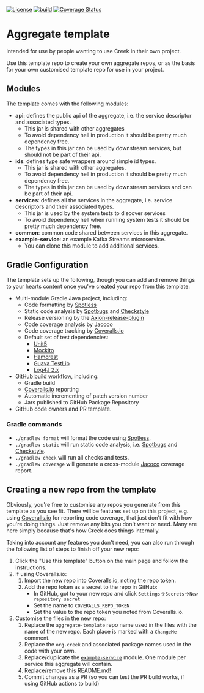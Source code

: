 <!-- ChangeMe: replace /aggregate-template in the badge urls below with the name of the repo if keeping the badges-->
[![License](https://img.shields.io/badge/License-Apache%202.0-blue.svg)](https://opensource.org/licenses/Apache-2.0)
[![build](https://github.com/creek-service/aggregate-template/actions/workflows/gradle.yml/badge.svg)](https://github.com/creek-service/aggregate-template/actions/workflows/gradle.yml)
[![Coverage Status](https://coveralls.io/repos/github/creek-service/aggregate-template/badge.svg?branch=main)](https://coveralls.io/github/creek-service/aggregate-template?branch=main)

# Aggregate template

Intended for use by people wanting to use Creek in their own project. 

Use this template repo to create your own aggregate repos, or as the basis for your own customised template repo for use in your project.

## Modules

The template comes with the following modules:

* **api**: defines the public api of the aggregate, i.e. the service descriptor and associated types.
  * This jar is shared with other aggregates
  * To avoid dependency hell in production it should be pretty much dependency free.
  * The types in this jar can be used by downstream services, but should not be part of their api.
* **ids**: defines type safe wrappers around simple id types.
  * This jar is shared with other aggregates.
  * To avoid dependency hell in production it should be pretty much dependency free.
  * The types in this jar can be used by downstream services and can be part of their api.
* **services**: defines all the services in the aggregate, i.e. service descriptors and their associated types.
  * This jar is used by the system tests to discover services
  * To avoid dependency hell when running system tests it should be pretty much dependency free.
* **common**: common code shared between services in this aggregate.
* **example-service**: an example Kafka Streams microservice.
  * You can clone this module to add additional services.

## Gradle Configuration

The template sets up the following, though you can add and remove things to your hearts content once you've created
your repo from this template:

* Multi-module Gradle Java project, including:
  * Code formatting by [Spotless][1]
  * Static code analysis by [Spotbugs][2] and [Checkstyle][3]
  * Release versioning by the [Axion-release-plugin][4]
  * Code coverage analysis by [Jacoco][5]
  * Code coverage tracking by [Coveralls.io][6]
  * Default set of test dependencies:
    * [Unit5][7]
    * [Mockito][8]
    * [Hamcrest][9]
    * [Guava TestLib][10]
    * [Log4J 2.x][11]
* [GitHub build workflow][12], including:
  * Gradle build
  * [Coveralls.io][6] reporting
  * Automatic incrementing of patch version number
  * Jars published to GitHub Package Repository
* GitHub code owners and PR template.

### Gradle commands

* `./gradlew format` will format the code using [Spotless][1].
* `./gradlew static` will run static code analysis, i.e. [Spotbugs][2] and [Checkstyle][3].
* `./gradlew check` will run all checks and tests.
* `./gradlew coverage` will generate a cross-module [Jacoco][5] coverage report.

## Creating a new repo from the template

Obviously, you're free to customise any repos you generate from this template as you see fit.
There will be features set up on this project, e.g. using [Coveralls.io][6] for reporting code coverage,
that just don't fit with how you're doing things. Just remove any bits you don't want or need.
Many are here simply because that's how Creek does things internally. 

Taking into account any features you don't need, you can also run through the following list of steps to
finish off your new repo:

1. Click the "Use this template" button on the main page and follow the instructions.
2. If using Coveralls.io:
   1. Import the new repo into Coveralls.io, noting the repo token.
   2. Add the repo token as a secret to the repo in GitHub:
      * In GitHub, got to your new repo and click `Settings`->`Secrets`->`New repository secret` 
      * Set the name to `COVERALLS_REPO_TOKEN`
      * Set the value to the repo token you noted from Coveralls.io.
3. Customise the files in the new repo:
   1. Replace the `aggregate-template` repo name used in the files with the name of the new repo.
      Each place is marked with a `ChangeMe` comment.
   2. Replace the `org.creek` and associated package names used in the code with your own. 
   3. Replace/duplicate the [`example-service`](example-service) module. 
      One module per service this aggregate will contain.
   4. Replace/remove this README.md!
   5. Commit changes as a PR (so you can test the PR build works, if using GitHub actions to build)

[1]: https://github.com/diffplug/spotless
[2]: https://spotbugs.github.io/
[3]: https://checkstyle.sourceforge.io/
[4]: https://github.com/allegro/axion-release-plugin
[5]: https://www.jacoco.org/jacoco/trunk/doc/
[6]: https://coveralls.io/
[7]: https://junit.org/junit5/docs/current/user-guide/
[8]: https://site.mockito.org/
[9]: http://hamcrest.org/JavaHamcrest/index
[10]: https://github.com/google/guava/tree/master/guava-testlib
[11]: https://logging.apache.org/log4j/2.x/
[12]: .github/workflows/gradle.yml